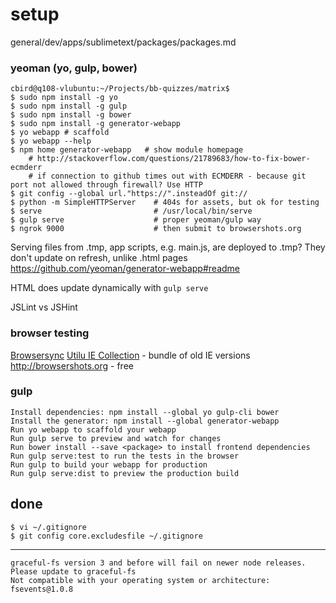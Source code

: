 # setup

general/dev/apps/sublimetext/packages/packages.md

### yeoman (yo, gulp, bower)

    cbird@q108-vlubuntu:~/Projects/bb-quizzes/matrix$ 
    $ sudo npm install -g yo
    $ sudo npm install -g gulp
    $ sudo npm install -g bower
    $ sudo npm install -g generator-webapp
    $ yo webapp # scaffold 
    $ yo webapp --help
    $ npm home generator-webapp   # show module homepage
        # http://stackoverflow.com/questions/21789683/how-to-fix-bower-ecmderr
        # if connection to github times out with ECMDERR - because git port not allowed through firewall? Use HTTP
    $ git config --global url."https://".insteadOf git://
    $ python -m SimpleHTTPServer    # 404s for assets, but ok for testing
    $ serve                         # /usr/local/bin/serve
    $ gulp serve                    # proper yeoman/gulp way
    $ ngrok 9000                    # then submit to browsershots.org

Serving files from .tmp, app
scripts, e.g. main.js, are deployed to .tmp? They don't update on refresh, unlike .html pages
https://github.com/yeoman/generator-webapp#readme

HTML does update dynamically with `gulp serve`

JSLint vs JSHint

### browser testing

[Browsersync](https://www.browsersync.io/)
[Utilu IE Collection](http://utilu.com/IECollection/) - bundle of old IE versions
http://browsershots.org - free

### gulp

    Install dependencies: npm install --global yo gulp-cli bower
    Install the generator: npm install --global generator-webapp
    Run yo webapp to scaffold your webapp
    Run gulp serve to preview and watch for changes
    Run bower install --save <package> to install frontend dependencies
    Run gulp serve:test to run the tests in the browser
    Run gulp to build your webapp for production
    Run gulp serve:dist to preview the production build

## done

    $ vi ~/.gitignore
    $ git config core.excludesfile ~/.gitignore

---

    graceful-fs version 3 and before will fail on newer node releases. Please update to graceful-fs
    Not compatible with your operating system or architecture: fsevents@1.0.8